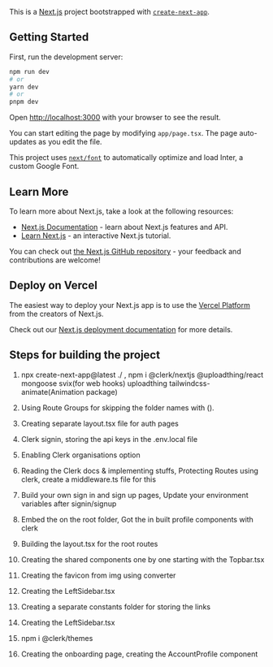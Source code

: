 This is a [Next.js](https://nextjs.org/) project bootstrapped with [`create-next-app`](https://github.com/vercel/next.js/tree/canary/packages/create-next-app).

## Getting Started

First, run the development server:

```bash
npm run dev
# or
yarn dev
# or
pnpm dev
```

Open [http://localhost:3000](http://localhost:3000) with your browser to see the result.

You can start editing the page by modifying `app/page.tsx`. The page auto-updates as you edit the file.

This project uses [`next/font`](https://nextjs.org/docs/basic-features/font-optimization) to automatically optimize and load Inter, a custom Google Font.

## Learn More

To learn more about Next.js, take a look at the following resources:

- [Next.js Documentation](https://nextjs.org/docs) - learn about Next.js features and API.
- [Learn Next.js](https://nextjs.org/learn) - an interactive Next.js tutorial.

You can check out [the Next.js GitHub repository](https://github.com/vercel/next.js/) - your feedback and contributions are welcome!

## Deploy on Vercel

The easiest way to deploy your Next.js app is to use the [Vercel Platform](https://vercel.com/new?utm_medium=default-template&filter=next.js&utm_source=create-next-app&utm_campaign=create-next-app-readme) from the creators of Next.js.

Check out our [Next.js deployment documentation](https://nextjs.org/docs/deployment) for more details.

## Steps for building the project
1. npx create-next-app@latest ./ , npm i @clerk/nextjs @uploadthing/react mongoose svix(for web hooks) uploadthing tailwindcss-animate(Animation package)
2. Using Route Groups for skipping the folder names with ().
3. Creating separate layout.tsx file for auth pages
4. Clerk signin, storing the api keys in the .env.local file
5. Enabling Clerk organisations option

6. Reading the Clerk docs & implementing stuffs, Protecting Routes using clerk, create a middleware.ts file for this

7. Build your own sign in and sign up pages, Update your environment variables after signin/signup

8. Embed the <UserButton /> on the root folder, Got the in built profile components with clerk
9. Building the layout.tsx for the root routes
10. Creating the shared components one by one starting with the Topbar.tsx
11. Creating the favicon from img using converter
12. Creating the LeftSidebar.tsx
13. Creating a separate constants folder for storing the links
14. Creating the LeftSidebar.tsx
15. npm i @clerk/themes
16. Creating the onboarding page, creating the AccountProfile component